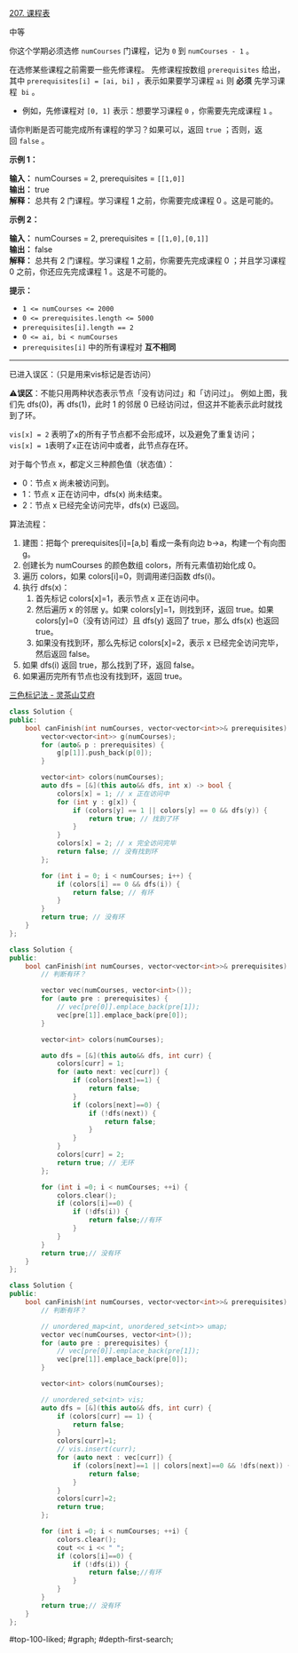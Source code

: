 [207. 课程表](https://leetcode.cn/problems/course-schedule/)

中等

你这个学期必须选修 `numCourses` 门课程，记为 `0` 到 `numCourses - 1` 。

在选修某些课程之前需要一些先修课程。 先修课程按数组 `prerequisites` 给出，其中 `prerequisites[i] = [ai, bi]` ，表示如果要学习课程 `ai` 则 **必须** 先学习课程  `bi` 。

- 例如，先修课程对 `[0, 1]` 表示：想要学习课程 `0` ，你需要先完成课程 `1` 。

请你判断是否可能完成所有课程的学习？如果可以，返回 `true` ；否则，返回 `false` 。

**示例 1：**

**输入：** numCourses = 2, prerequisites = `[[1,0]]`  
**输出：** true  
**解释：** 总共有 2 门课程。学习课程 1 之前，你需要完成课程 0 。这是可能的。

**示例 2：**

**输入：** numCourses = 2, prerequisites = `[[1,0],[0,1]]`  
**输出：** false  
**解释：** 总共有 2 门课程。学习课程 1 之前，你需要先完成​课程 0 ；并且学习课程 0 之前，你还应先完成课程 1 。这是不可能的。

**提示：**

- `1 <= numCourses <= 2000`
- `0 <= prerequisites.length <= 5000`
- `prerequisites[i].length == 2`
- `0 <= ai, bi < numCourses`
- `prerequisites[i]` 中的所有课程对 **互不相同**
---- ----

已进入误区：（只是用来vis标记是否访问）

⚠**误区**：不能只用两种状态表示节点「没有访问过」和「访问过」。
例如上图，我们先 dfs(0)，再 dfs(1)，此时 1 的邻居 0 已经访问过，但这并不能表示此时就找到了环。

`vis[x] = 2` 表明了`x`的所有子节点都不会形成环，以及避免了重复访问；  
`vis[x] = 1`表明了`x`正在访问中或者，此节点存在环。

对于每个节点 x，都定义三种颜色值（状态值）：

- 0：节点 x 尚未被访问到。
- 1：节点 x 正在访问中，dfs(x) 尚未结束。
- 2：节点 x 已经完全访问完毕，dfs(x) 已返回。

算法流程：

1. 建图：把每个 prerequisites[i]=[a,b] 看成一条有向边 b→a，构建一个有向图 g。
2. 创建长为 numCourses 的颜色数组 colors，所有元素值初始化成 0。
3. 遍历 colors，如果 colors[i]=0，则调用递归函数 dfs(i)。
4. 执行 dfs(x)：
    1. 首先标记 colors[x]=1，表示节点 x 正在访问中。
    2. 然后遍历 x 的邻居 y。如果 colors[y]=1，则找到环，返回 true。如果 colors[y]=0（没有访问过）且 dfs(y) 返回了 true，那么 dfs(x) 也返回 true。
    3. 如果没有找到环，那么先标记 colors[x]=2，表示 x 已经完全访问完毕，然后返回 false。
5. 如果 dfs(i) 返回 true，那么找到了环，返回 false。
6. 如果遍历完所有节点也没有找到环，返回 true。


[三色标记法 - 灵茶山艾府](https://leetcode.cn/problems/course-schedule/solutions/2992884/san-se-biao-ji-fa-pythonjavacgojsrust-by-pll7/)
```cpp
class Solution {
public:
    bool canFinish(int numCourses, vector<vector<int>>& prerequisites) {
        vector<vector<int>> g(numCourses);
        for (auto& p : prerequisites) {
            g[p[1]].push_back(p[0]);
        }

        vector<int> colors(numCourses);
        auto dfs = [&](this auto&& dfs, int x) -> bool {
            colors[x] = 1; // x 正在访问中
            for (int y : g[x]) {
                if (colors[y] == 1 || colors[y] == 0 && dfs(y)) {
                    return true; // 找到了环
                }
            }
            colors[x] = 2; // x 完全访问完毕
            return false; // 没有找到环
        };

        for (int i = 0; i < numCourses; i++) {
            if (colors[i] == 0 && dfs(i)) {
                return false; // 有环
            }
        }
        return true; // 没有环
    }
};
```

```cpp
class Solution {
public:
    bool canFinish(int numCourses, vector<vector<int>>& prerequisites) {
        // 判断有环？

        vector vec(numCourses, vector<int>());
        for (auto pre : prerequisites) {
            // vec[pre[0]].emplace_back(pre[1]);
            vec[pre[1]].emplace_back(pre[0]);
        }

        vector<int> colors(numCourses);

        auto dfs = [&](this auto&& dfs, int curr) {
            colors[curr] = 1;
            for (auto next: vec[curr]) {
                if (colors[next]==1) {
                    return false;
                }
                if (colors[next]==0) {
                    if (!dfs(next)) {
                        return false;
                    }
                }
            }
            colors[curr] = 2;
            return true; // 无环
        };

        for (int i =0; i < numCourses; ++i) {
            colors.clear();
            if (colors[i]==0) {
                if (!dfs(i)) {
                    return false;//有环
                }
            }
        }
        return true;// 没有环
    }
};
```

```cpp
class Solution {
public:
    bool canFinish(int numCourses, vector<vector<int>>& prerequisites) {
        // 判断有环？

        // unordered_map<int, unordered_set<int>> umap;
        vector vec(numCourses, vector<int>());
        for (auto pre : prerequisites) {
            // vec[pre[0]].emplace_back(pre[1]);
            vec[pre[1]].emplace_back(pre[0]);
        }

        vector<int> colors(numCourses);

        // unordered_set<int> vis;
        auto dfs = [&](this auto&& dfs, int curr) {
            if (colors[curr] == 1) {
                return false;
            }
            colors[curr]=1;
            // vis.insert(curr);
            for (auto next : vec[curr]) {
                if (colors[next]==1 || colors[next]==0 && !dfs(next)) {
                    return false;
                }
            }
            colors[curr]=2;
            return true;
        };

        for (int i =0; i < numCourses; ++i) {
            colors.clear();
            cout << i << " ";
            if (colors[i]==0) {
                if (!dfs(i)) {
                    return false;//有环
                }
            }
        }
        return true;// 没有环
    }
};
```
#top-100-liked; #graph; #depth-first-search;